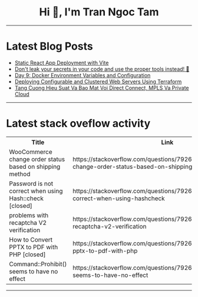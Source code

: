 <h1 align="center">Hi 👋, I'm Tran Ngoc Tam</h1>

---

# Latest Blog Posts 
<!-- BLOG-POST-LIST:START -->
- [Static React App Deployment with Vite](https://dev.to/fabbuilder/static-react-app-deployment-with-vite-56l0)
- [Don&#39;t leak your secrets in your code and use the proper tools instead! 🫢](https://dev.to/code42cate/dont-leak-your-secrets-in-your-code-and-use-the-proper-tools-instead-c0a)
- [Day 9: Docker Environment Variables and Configuration](https://dev.to/code42cate/day-9-docker-environment-variables-and-configuration-2aaj)
- [Deploying Configurable and Clustered Web Servers Using Terraform](https://dev.to/teetoflame/deploying-configurable-and-clustered-web-servers-using-terraform-1j8f)
- [Tang Cuong Hieu Suat Va Bao Mat Voi Direct Connect, MPLS Va Private Cloud](https://dev.to/helen_burton/tang-cuong-hieu-suat-va-bao-mat-voi-direct-connect-mpls-va-private-cloud-nh6)
<!-- BLOG-POST-LIST:END -->

---

# Latest stack oveflow activity
<table>
  <tr><th>Title</th><th>Link</th></tr>
  <!-- STACKOVERFLOW:START --><tr><td>WooCommerce change order status based on shipping method</td><td>https://stackoverflow.com/questions/79264312/woocommerce-change-order-status-based-on-shipping-method</td></tr><tr><td>Password is not correct when using Hash::check [closed]</td><td>https://stackoverflow.com/questions/79264300/password-is-not-correct-when-using-hashcheck</td></tr><tr><td>problems with recaptcha V2 verification</td><td>https://stackoverflow.com/questions/79264230/problems-with-recaptcha-v2-verification</td></tr><tr><td>How to Convert PPTX to PDF with PHP [closed]</td><td>https://stackoverflow.com/questions/79264229/how-to-convert-pptx-to-pdf-with-php</td></tr><tr><td>Command::Prohibit&lpar;&rpar; seems to have no effect</td><td>https://stackoverflow.com/questions/79264160/commandprohibit-seems-to-have-no-effect</td></tr><!-- STACKOVERFLOW:END -->
</table>

---


